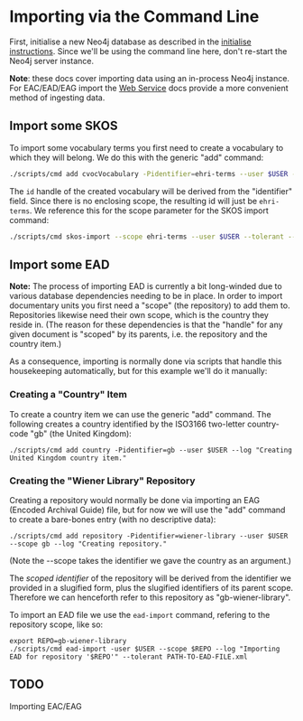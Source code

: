 # Importing via the Command Line

First, initialise a new Neo4j database as described in the [initialise instructions](initialise.md). Since we'll
be using the command line here, don't re-start the Neo4j server instance.

**Note**: these docs cover importing data using an in-process Neo4j instance. For EAC/EAD/EAG import the
[Web Service](web-service.md) docs provide a more convenient method of ingesting data.

## Import some SKOS

To import some vocabulary terms you first need to create a vocabulary to which they will belong. We do this with the
generic "add" command:

```bash
./scripts/cmd add cvocVocabulary -Pidentifier=ehri-terms --user $USER --log "Creating vocabulary for ehri terms."
```

The `id` handle of the created vocabulary will be derived from the "identifier" field. Since there is no enclosing
scope, the resulting id will just be `ehri-terms`. We reference this for the scope parameter for the SKOS import
command:

```bash
./scripts/cmd skos-import --scope ehri-terms --user $USER --tolerant --user $USER  --log "Importing EHRI SKOS" PATH-TO-SKOS.rdf
```

## Import some EAD

**Note:** The process of importing EAD is currently a bit long-winded due to various database dependencies needing to be in place. In order to import documentary units you first need a "scope" (the repository) to add them to. Repositories likewise need their own scope, which is the country they reside in. (The reason for these dependencies is that the "handle" for any given document is "scoped" by its parents, i.e. the repository and the country item.)

 As a consequence, importing is normally done via scripts that handle this housekeeping automatically, but for this example we'll do it manually:

### Creating a "Country" Item

To create a country item we can use the generic "add" command. The following creates a country identified by the ISO3166 two-letter country-code "gb" (the United Kingdom):

```
./scripts/cmd add country -Pidentifier=gb --user $USER --log "Creating United Kingdom country item."
```

### Creating the "Wiener Library" Repository

Creating a repository would normally be done via importing an EAG (Encoded Archival Guide) file, but for now we will use the "add" command to create a bare-bones entry (with no descriptive data):

```
./scripts/cmd add repository -Pidentifier=wiener-library --user $USER --scope gb --log "Creating repository."
```

(Note the --scope takes the identifier we gave the country as an argument.)

The *scoped identifier* of the repository will be derived from the identifier we provided in a slugified form, plus the slugified identifiers of its parent scope. Therefore we can henceforth refer to this repository as "gb-wiener-library".

To import an EAD file we use the `ead-import` command, refering to the repository scope, like so:

```
export REPO=gb-wiener-library
./scripts/cmd ead-import -user $USER --scope $REPO --log "Importing EAD for repository '$REPO'" --tolerant PATH-TO-EAD-FILE.xml
```


## TODO

Importing EAC/EAG

